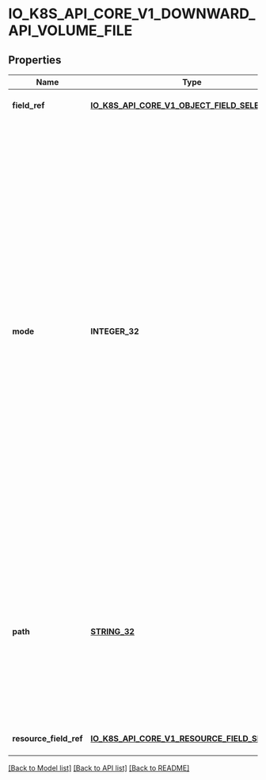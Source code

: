 # IO_K8S_API_CORE_V1_DOWNWARD_API_VOLUME_FILE

## Properties
Name | Type | Description | Notes
------------ | ------------- | ------------- | -------------
**field_ref** | [**IO_K8S_API_CORE_V1_OBJECT_FIELD_SELECTOR**](io.k8s.api.core.v1.ObjectFieldSelector.md) |  | [optional] [default to null]
**mode** | **INTEGER_32** | Optional: mode bits used to set permissions on this file, must be an octal value between 0000 and 0777 or a decimal value between 0 and 511. YAML accepts both octal and decimal values, JSON requires decimal values for mode bits. If not specified, the volume defaultMode will be used. This might be in conflict with other options that affect the file mode, like fsGroup, and the result can be other mode bits set. | [optional] [default to null]
**path** | [**STRING_32**](STRING_32.md) | Required: Path is  the relative path name of the file to be created. Must not be absolute or contain the &#39;..&#39; path. Must be utf-8 encoded. The first item of the relative path must not start with &#39;..&#39; | [default to null]
**resource_field_ref** | [**IO_K8S_API_CORE_V1_RESOURCE_FIELD_SELECTOR**](io.k8s.api.core.v1.ResourceFieldSelector.md) |  | [optional] [default to null]

[[Back to Model list]](../README.md#documentation-for-models) [[Back to API list]](../README.md#documentation-for-api-endpoints) [[Back to README]](../README.md)


